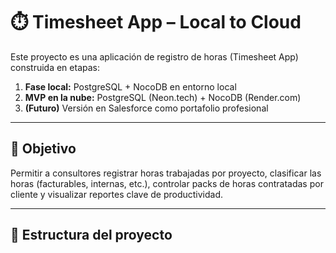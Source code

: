 # ⏱️ Timesheet App – Local to Cloud

Este proyecto es una aplicación de registro de horas (Timesheet App) construida en etapas:

1. **Fase local:** PostgreSQL + NocoDB en entorno local
2. **MVP en la nube:** PostgreSQL (Neon.tech) + NocoDB (Render.com)
3. **(Futuro)** Versión en Salesforce como portafolio profesional

---

## 🎯 Objetivo

Permitir a consultores registrar horas trabajadas por proyecto, clasificar las horas (facturables, internas, etc.), controlar packs de horas contratadas por cliente y visualizar reportes clave de productividad.

---

## 📁 Estructura del proyecto

